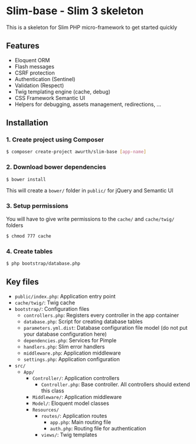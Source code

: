 # Slim-base - Slim 3 skeleton
This is a skeleton for Slim PHP micro-framework to get started quickly

## Features
- Eloquent ORM
- Flash messages
- CSRF protection
- Authentication (Sentinel)
- Validation (Respect)
- Twig templating engine (cache, debug)
- CSS Framework Semantic UI
- Helpers for debugging, assets management, redirections, ...

## Installation
### 1. Create project using Composer
``` bash
$ composer create-project awurth/slim-base [app-name]
```

### 2. Download bower dependencies
``` bash
$ bower install
```
This will create a `bower/` folder in `public/` for jQuery and Semantic UI

### 3. Setup permissions
You will have to give write permissions to the `cache/` and `cache/twig/` folders
``` bash
$ chmod 777 cache
```

### 4. Create tables
``` bash
$ php bootstrap/database.php
```

## Key files
- `public/index.php`: Application entry point
- `cache/twig/`: Twig cache
- `bootstrap/`: Configuration files
    - `controllers.php`: Registers every controller in the app container
    - `database.php`: Script for creating database tables
    - `parameters.yml.dist`: Database configuration file model (do not put your database configuration here)
    - `dependencies.php`: Services for Pimple
    - `handlers.php`: Slim error handlers
    - `middleware.php`: Application middleware
    - `settings.php`: Application configuration
- `src/`
    - `App/`
        - `Controller/`: Application controllers
            - `Controller.php`: Base controller. All controllers should extend this class
        - `Middleware/`: Application middleware
        - `Model/`: Eloquent model classes
        - `Resources/`
            - `routes/`: Application routes
                - `app.php`: Main routing file
                - `auth.php`: Routing file for authentication
            - `views/`: Twig templates
